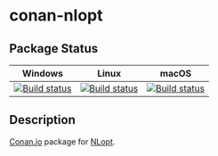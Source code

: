 # conan-nlopt

## Package Status

| Windows | Linux | macOS |
|:-------:|:-----:|:-----:|
|[![Build status](https://ci.appveyor.com/api/projects/status/kayi3eev3gx6j6at/branch/testing%2F2.6.1?svg=true)](https://ci.appveyor.com/project/SpaceIm/conan-nlopt)|[![Build status](https://github.com/SpaceIm/conan-nlopt/workflows/.github/workflows/linux.yml/badge.svg?branch=testing%2F2.6.1)](https://github.com/SpaceIm/conan-nlopt/actions/workflows/linux.yml?query=branch%3Atesting%2F2.6.1)|[![Build status](https://github.com/SpaceIm/conan-nlopt/workflows/.github/workflows/macos.yml/badge.svg?branch=testing%2F2.6.1)](https://github.com/SpaceIm/conan-nlopt/actions/workflows/macos.yml?query=branch%3Atesting%2F2.6.1)|

## Description

[Conan.io](https://conan.io) package for [NLopt](https://github.com/stevengj/nlopt).
